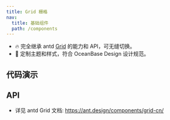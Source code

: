 ```yaml
---
title: Grid 栅格
nav:
  title: 基础组件
  path: /components
---
```


- 🔥 完全继承 antd [Grid](https://ant.design/components/grid-cn/) 的能力和 API，可无缝切换。
- 💄 定制主题和样式，符合 OceanBase Design 设计规范。

## 代码演示

<code src="./demo/basic.tsx" title="基础栅格" description="使用单一的一组 Row 和 Col 栅格组件，就可以创建一个基本的栅格系统，所有列（Col）必须放在 Row 内。"></code>

<code src="./demo/gutter.tsx" title="区块栅格" description="栅格常常需要和间隔进行配合，你可以使用 Row 的 gutter 属性，我们推荐使用 (16+8n)px 作为栅格间隔(n 是自然数)。"></code>

<code src="./demo/offset.tsx" title="左右偏移" description="使用 offset 可以将列向右侧偏。例如，offset={4} 将元素向右侧偏移了 4 个列（column）的宽度。"></code>

<code src="./demo/flex.tsx" title="排版" description="子元素根据不同的值 start、center、end、space-between、space-around 和 space-evenly，分别定义其在父节点里面的排版方式。"></code>

## API

- 详见 antd Grid 文档: https://ant.design/components/grid-cn/
